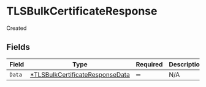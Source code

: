 # TLSBulkCertificateResponse

Created


## Fields

| Field                                                                                    | Type                                                                                     | Required                                                                                 | Description                                                                              |
| ---------------------------------------------------------------------------------------- | ---------------------------------------------------------------------------------------- | ---------------------------------------------------------------------------------------- | ---------------------------------------------------------------------------------------- |
| `Data`                                                                                   | [*TLSBulkCertificateResponseData](../../models/shared/tlsbulkcertificateresponsedata.md) | :heavy_minus_sign:                                                                       | N/A                                                                                      |